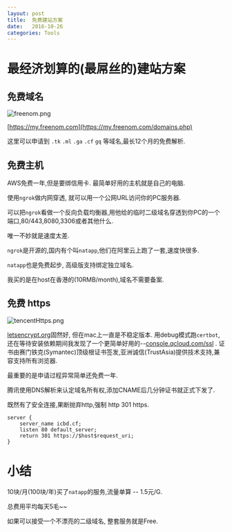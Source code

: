 ```yaml
---
layout: post
title:  免费建站方案
date:   2016-10-26
categories: Tools
---
```


# 最经济划算的(最屌丝的)建站方案

## 免费域名

![freenom.png](/wiki/wiki/freenom.png)


[https://my.freenom.com](https://my.freenom.com/domains.php)

这里可以申请到 `.tk` `.ml` `.ga` `.cf` `gq` 等域名,最长12个月的免费解析.


## 免费主机

AWS免费一年,但是要绑信用卡. 最简单好用的主机就是自己的电脑.

使用`ngrok`做内网穿透, 就可以用一个公网URL访问你的PC服务器.

可以把`ngrok`看做一个反向负载均衡器,用他给的临时二级域名穿透到你PC的一个端口,80/443,8080,3306或者其他什么.

唯一不妙就是速度太差.

`ngrok`是开源的,国内有个叫`natapp`,他们在阿里云上跑了一套,速度快很多.

`natapp`也是免费起步, 高级版支持绑定独立域名.

我买的是在host在香港的(10RMB/month),域名不需要备案.


## 免费 https

![tencentHttps.png](/wiki/wiki/tencentHttps.png)

[letsencrypt.org](https://community.letsencrypt.org/)固然好, 但在mac上一直是不稳定版本.
用debug模式跑`certbot`,还在等待安装依赖期间我发现了一个更简单好用的--[console.qcloud.com/ssl](https://console.qcloud.com/ssl) .
证书由赛门铁克(Symantec)顶级根证书签发,亚洲诚信(TrustAsia)提供技术支持,兼容支持所有浏览器.

最重要的是申请过程异常简单还免费一年.

腾讯使用DNS解析来认定域名所有权,添加CNAME后几分钟证书就正式下发了.

既然有了安全连接,果断抛弃http,强制 http 301 https.

```
server {
    server_name icbd.cf;
    listen 80 default_server;
    return 301 https://$host$request_uri;
}
```

# 小结

10块/月(100块/年)买了`natapp`的服务,流量单算 -- 1.5元/G.

总费用平均每天5毛~~

如果可以接受一个不漂亮的二级域名, 整套服务就是Free.